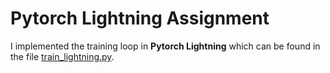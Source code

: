 # Pytorch Lightning Assignment

I implemented the training loop in **Pytorch Lightning** which can be found in the file [train_lightning.py](./itr/train_lightning.py).
